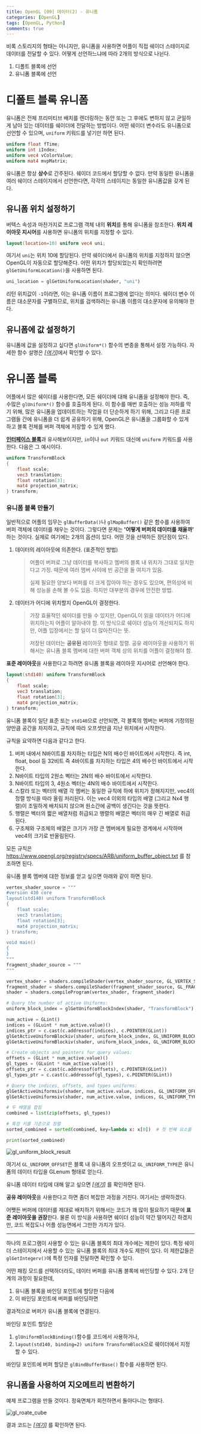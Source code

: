 ```yaml
---
title: OpenGL [09] 데이터(2) - 유니폼
categories: [OpenGL]
tags: [OpenGL, Python]
comments: true
---
```


비록 스토리지의 형태는 아니지만, 유니폼을 사용하면 어플이 직접 쉐이더 스테이지로 데이터를 전달할 수 있다.
어떻게 선언하느냐에 따라 2개의 방식으로 나뉜다.

1. 디폴트 블록에 선언
2. 유니폼 블록에 선언

# 디폴트 블록 유니폼

유니폼은 전체 프리미티브 배치를 렌더링하는 동안 또는 그 후에도 변하지 않고 균일하게 남아 있는 데이터를 쉐이더에 전달하는 방법이다.
어떤 쉐이더 변수라도 유니폼으로 선언할 수 있으며, `uniform` 키워드를 넣기만 하면 된다.

```glsl
uniform float fTime;
uniform int iIndex;
uniform vec4 vColorValue;
uniform mat4 mvpMatrix;
```

유니폼은 항상 **상수**로 간주된다. 쉐이더 코드에서 할당할 수 없다.
만약 동일한 유니폼을 여러 쉐이더 스테이지에서 선언한다면, 각각의 스테이지는 동일한 유니폼값을 갖게 된다.

## 유니폼 위치 설정하기

버텍스 속성과 마찬가지로 프로그램 객체 내의 **위치**를 통해 유니폼을 참조한다.
**위치 레이아웃 지시어**를 사용하면 유니폼의 위치를 지정할 수 있다.

```glsl
layout(location=10) uniform vec4 uni;
```

여기서 `uni`는 위치 10에 할당된다. 만약 쉐이더에서 유니폼의 위치를 지정하지 않으면 OpenGL이 자동으로 할당해준다.
어떤 위치가 할당되었는지 확인하려면 `glGetUniformLocation()`을 사용하면 된다.

```python
uni_location = glGetUniformLocation(shader, "uni")
```

리턴 위치값이 `-1`이라면, 이는 유니폼 이름이 프로그램에 없다는 의미다. 쉐이더 변수 이름은 대소문자를 구별하므로, 위치를 검색하려는 유니폼 이름의 대소문자에 유의해야 한다.

## 유니폼에 값 설정하기

유니폼에 값을 설정하고 싶다면 `glUniform*()` 함수의 변종을 통해서 설정 가능하다.
자세한 함수 설명은 [_[여기]_](https://registry.khronos.org/OpenGL-Refpages/gl4/html/glUniform.xhtml)에서 확인할 수 있다.

# 유니폼 블록

어플에서 많은 쉐이더를 사용한다면, 모든 쉐이더에 대해 유니폼을 설정해야 한다. 즉, 수많은 `glUniform*()` 함수를 호출하게 된다.
이 함수를 매번 호출하는 성능 저하를 막기 위해, 많은 유니폼을 업데이트하는 작업을 더 단순하게 하기 위해, 그리고 다른 프로그램들 간에 유니폼을 더 쉽게 공유하기 위해, OpenGL은 유니폼을 그룹화할 수 있게 하고 블록 전체를 버퍼 객체에 저장할 수 있게 했다.

[**인터페이스 블록**](../OpenGL-05-interface-block)과 유사해보이지만, `in`이나 `out` 키워드 대신에 `uniform` 키워드를 사용한다.
다음은 그 예시이다.

```glsl
uniform TransformBlock
{
    float scale;
    vec3 translation;
    float rotation[3];
    mat4 projection_matrix;
} transform;
```

### 유니폼 블록 만들기

일반적으로 어플의 임무는 `glBufferData()`나 `glMapBuffer()` 같은 함수를 사용하여 버퍼 객체에 데이터를 채우는 것이다. 그렇다면 문제는 **'어떻게 버퍼의 데이터를 채울까'** 하는 것이다. 실제로 여기에는 2개의 옵션이 있다. 어떤 것을 선택하든 장단점이 있다.

1. 데이터의 레이아웃에 의존한다. (표준적인 방법)
   > 어플이 버퍼로 그냥 데이터를 복사하고 멤버의 블록 내 위치가 그대로 일치한다고 가정.
   > 때문에 여러 멤버 사이에 빈 공간을 둘 여지가 있음.
   >
   > 실제 필요한 양보다 버퍼를 더 크게 잡아야 하는 경우도 있으며, 편의성에 비해 성능을 손해 볼 수도 있음.
   > 하지만 대부분의 경우에 안전한 방법.
2. 데이터가 어디에 위치할지 OpenGL이 결정한다.
   > 가장 효율적인 쉐이더를 만들 수 있지만, OpenGL이 읽을 데이터가 어디에 위치하는지 어플이 알아내야 함. 이 방식으로 쉐이더 성능이 개선되지도 하지만, 어플 입장에서는 할 일이 더 많아진다는 뜻.
   >
   > 저장된 데이터는 **공유된** 레이아웃 형태로 정렬. 공유 레이아웃을 사용하기 위해서는 유니폼 블록 멤버에 대한 버퍼 객체 상의 위치를 어플이 결정해야 함.

**표준 레이아웃**을 사용한다고 하려면 유니폼 블록을 레이아웃 지시어로 선언해야 한다.

```glsl
layout(std140) uniform TransformBlock
{
    float scale;
    vec3 translation;
    float rotation[3];
    mat4 projection_matrix;
} transform;
```

유니폼 블록이 일단 표준 또는 `std140`으로 선언되면, 각 블록의 멤버는 버퍼에 기정의된 양만큼 공간을 차지하고, 규칙에 따라 오프셋만큼 지난 위치에서 시작한다.

규칙을 요약하면 다음과 같다고 한다.

1. 버퍼 내에서 N바이트를 차지하는 타입은 N의 배수인 바이트에서 시작한다. 즉 int, float, bool 등 32비트 즉 4바이트를 차지하는 타입은 4의 배수인 바이트에서 시작한다.
2. N바이트 타입의 2원소 벡터는 2N의 배수 바이트에서 시작한다.
3. N바이트 타입의 3, 4원소 벡터는 4N의 배수 바이트에서 시작한다.
4. 스칼라 또는 벡터의 배열 각 멤버는 동일한 규칙에 하에 위치가 정해지지만, vec4의 정렬 방식을 따라 올림 처리된다.
   이는 vec4 이외의 타입의 배열 (그리고 Nx4 행렬)이 조밀하게 배치되지 않으며 원소간에 공백이 생긴다는 것을 뜻한다.
5. 행렬은 벡터의 짧은 배열처럼 취급되고 행렬의 배열은 벡터의 매우 긴 배열로 취급된다.
6. 구조체와 구조체의 배열은 크기가 가장 큰 멤버에게 필요한 경계에서 시작하며 vec4의 크기로 반올림된다.

모든 규칙은 https://www.opengl.org/registry/specs/ARB/uniform_buffer_object.txt 를 참조하면 된다.

유니폼 블록 멤버에 대한 정보를 얻고 싶으면 아래와 같이 하면 된다.

```python
vertex_shader_source = """
#version 430 core
layout(std140) uniform TransformBlock
{
    float scale;
    vec3 translation;
    float rotation[3];
    mat4 projection_matrix;
} transform;

void main()
{
}
"""
fragment_shader_source = """
"""

vertex_shader = shaders.compileShader(vertex_shader_source, GL_VERTEX_SHADER)
fragment_shader = shaders.compileShader(fragment_shader_source, GL_FRAGMENT_SHADER)
shader = shaders.compileProgram(vertex_shader, fragment_shader)

# Query the number of active Uniforms:
uniform_block_index = glGetUniformBlockIndex(shader, "TransformBlock")

num_active = GLint()
indices = (GLuint * num_active.value)()
indices_ptr = c.cast(c.addressof(indices), c.POINTER(GLint))
glGetActiveUniformBlockiv(shader, uniform_block_index, GL_UNIFORM_BLOCK_ACTIVE_UNIFORMS, num_active)
glGetActiveUniformBlockiv(shader, uniform_block_index, GL_UNIFORM_BLOCK_ACTIVE_UNIFORM_INDICES, indices_ptr)

# Create objects and pointers for query values:
offsets = (GLint * num_active.value)()
gl_types = (GLuint * num_active.value)()
offsets_ptr = c.cast(c.addressof(offsets), c.POINTER(GLint))
gl_types_ptr = c.cast(c.addressof(gl_types), c.POINTER(GLint))

# Query the indices, offsets, and types uniforms:
glGetActiveUniformsiv(shader, num_active.value, indices, GL_UNIFORM_OFFSET, offsets_ptr)
glGetActiveUniformsiv(shader, num_active.value, indices, GL_UNIFORM_TYPE, gl_types_ptr)

# 두 배열을 합침
combined = list(zip(offsets, gl_types))

# 특정 키를 기준으로 정렬
sorted_combined = sorted(combined, key=lambda x: x[0])  # 첫 번째 요소를 기준으로 정렬

print(sorted_combined)
```

![gl_uniform_block_result](/assets/img/post/gl_uniform_block_result.png)

여기서 `GL_UNIFORM_OFFSET`은 블록 내 유니폼의 오프셋이고 `GL_UNIFORM_TYPE`은 유니폼의 데이터 타입을 GLenum 형태로 얻는다.

유니폼 데이터 타입에 대해 알고 싶으면 [_[여기]_](https://github.com/KhronosGroup/glTF/blob/main/specification/1.0/README.md#parametertype-white_check_mark) 를 확인하면 된다.

**공유 레이아웃**을 사용한다고 하면 좀더 복잡한 과정을 거친다. 여기서는 생략하겠다.

어쨋든 버퍼에 데이터를 제대로 배치하기 위해서는 코드가 꽤 많이 필요하기 때문에 **표준 레이아웃을 권장**한다.
물론 이 방식을 사용하면 쉐이더 성능이 약간 떨어지긴 하겠지만, 코드 복잡도나 어플 성능면에서 그만한 가치가 있다.

---

하나의 프로그램이 사용할 수 있는 유니폼 블록의 최대 개수에는 제한이 있다.
특정 쉐이더 스테이지에서 사용할 수 있는 유니폼 블록의 최대 개수도 제한이 있다.
이 제한값들은 `glGetIntegerv()`에 특정 인자를 전달하면 확인할 수 있다.

어떤 패킹 모드를 선택하더라도, 데이터 버퍼를 유니폼 블록에 바인딩할 수 있다. 2개 단계의 과정이 필요한데,

1. 유니폼 블록을 바인딩 포인트에 할당한 다음에
2. 이 바인딩 포인트에 버퍼를 바인딩하면

결과적으로 버퍼가 유니폼 블록에 연결된다.

바인딩 포인트 할당은

1. `glUniformBlockBinding()`함수를 코드에서 사용하거나,
2. `layout(std140, binding=2) uniform TransformBlock`으로 쉐이더에서 지정할 수 있다.

바인딩 포인트에 버퍼 할당은 `glBindBufferBase()` 함수를 사용하면 된다.

## 유니폼을 사용하여 지오메트리 변환하기

예제 프로그램을 만들 것이다. 정육면체가 회전하면서 돌아다니는 형태다.

![gl_roate_cube](/assets/img/post/gl_roate_cube.gif)

결과 코드는 [_[여기]_]() 를 확인하면 된다.
